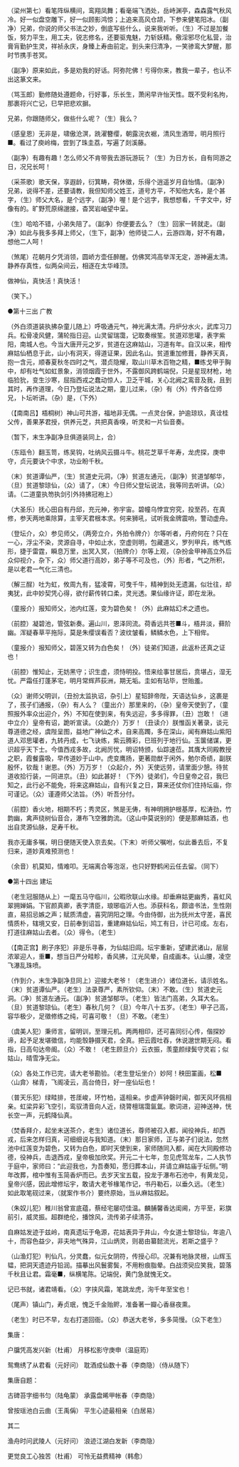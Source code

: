 <!-- { "loadSidebar": true } -->
（梁州第七）看笔阵纵横间，鸾翔凤舞；看毫端飞洒处，岳峙渊亭，森森露气秋风冷。好一似盘空雕下，好一似顾影鸿惊；上追来高风仓颉，下参来健笔阳冰。（副净）兄弟，你说的师父书法之妙，倒底写些什么，说来我听听。（生）不过是加餐饭，努力平生，用工夫，锐志修名，还要驱鬼魅，力斩妖精。儆淫邪尽化私营，治膏肓勤护生灵，祥祯永庆，身臻上寿由前定。到头来归清净，一笑骖鸾大梦醒，那时节携手苍冥。

（副净）原来如此，多是劝我的好话。阿弥陀佛！亏得你来，教我一辈子，也认不出这篆文来。

（骂玉郎）勤修随处遵题命，行好事，乐长生，萧闲早许怡天性。既不受利名拘，那裹将兴亡记，巳早把悲欢摒。

兄弟，你跟随师父，做些什么呢？（生）我么？

（感皇恩）无非是，啸傲沧溟，跣濯簪缨，朝露浣衣裾，清风生酒斝，明月照行■。看过了庾岭梅，尝到了珠圭荔，写遍了剡溪藤。

（副净）有趣有趣！怎么师父不肯带我去游玩游玩？（生）为日方长，自有同游之日，况兄长呵！

（采茶歌）歌天保，享遐龄，衍箕畴，荷休徵，乐得个逍遥岁月自怡情。（副净）兄弟，说得不差，还要请教，我但知师父姓王，道号方平，不知他大名，是个甚字，（生）师父大名，是个远字，（副净）喔！是个远字，我想想看，千字文中，好像有的。旷野荒原绵邈接，杳冥岩岫望中呈。

（生）哈哈不错，小弟失陪了。（副净）你便要去么？（生）回家一转就走。（副净）如此与我多多拜上师父，（生下，副净）他师徒二人，云游四海，好不有趣，想他二人呵！

（煞尾）花朝月夕凭消领，圆峤方壶任醉醒。仿佛冥鸿高举浑无定，游神遍太清。静养存真性，似两朵间云，相逐在太华峰顶。

做神仙，真快活！真快活！

（笑下。）


●第十三出 广教

（外白须道装执拂杂童儿随上）呼吸通元气，神光满太清。丹炉分水火，武库习刀兵。松骨凌风健，蒲轮指日迎。山灵留瑞霭，记取奏缑笙。贫道邓思瓘，表字紫阳，南城人也。今当大唐开元之岁，贫道在这麻姑山，习道有年。自汉以来，相传麻姑仙栖息于此，山小有洞天，得道证果，因此名山。贫道重加修葺，静养天真，抱一含元，顺春夏秋冬四时之气，潜贞隐耀，取山川草木百物之精，■练戈甲于胸中，却有吐气如虹景象，消领烟霞于世外，不露御风跨鹤端倪，只是星现材枪，地临猃狁，变生沙寒，屈指西戎之蠢动惊人，卫乏干城，关心北阙之鸾音及我，且到其时，再作道理，今日乃登坛说法之期，童儿过来，（杂）有（外）传齐各位师兄，卜坛听讲。（杂）是，（下外）

（【南南吕】梧桐树）神山可共游，福地非无偶。一点灵台保，护逾琼玖，真诠桂父传，善果茅君授，供养元芝，共把真香嗅，听灵和一片仙音奏。

（暂下，末生净副净旦俱道装同上，合）

（东瓯令）翻玉笥，练吴钩，吐纳风云摄斗牛。桃花芝草千年寿，龙虎探，庚申守，贞元要诀个中求，功业盼千秋。

（末）贫道谭仙严，（生）贫道史元洞，（净）贫道左通元，（副净）贫道邹郁华，（旦）贫道黎琼仙，（众）请了，（末）今日师父登坛说法，我等同去听讲。（众）请。（二道童执笏执剑引外持拂冠袍上）

（大圣乐）抚心田自有丹邱，充元神，弥宇宙。碧幢乌悖宜穷究，投至药，在真修，参天两地乘除算，主宰天君根本求。何来狮吼，试听我金牌震响，警动虚舟。

（登坛介，众）参见师父，（两旁立介，外拍令牌介）尔等听者，丹府何在？只在一心，浮尘不染，灵源自寻，中如止水，空虚则明，包藏道义，罗列甲兵，练气练形，捷于雷霆，瞬息万里，出冥入冥，（拍牌介）尔等上观，（杂扮金甲神高立外后众仰视介，杂下，众）师父道行高妙，弟子等不可及也，（外）形者，气之所积，是以老君一气化三清也。

（解三酲）吐为虹，攸周九有，猛凌霄，可曳千牛，精神到处无遗漏，似壮往，却夷犹，此中妙契凭心得，欲付薪传转口柔，灵光透。果仙缘许证，即在龙湫。

（童报介）报知师父，池内红莲，变为碧色矣！（外）此麻姑幻术之遗也。

（前腔）凝碧池，管弦新奏。遍山川，恩泽同流。荷香远共苍■斗，梧井淡，藓阶幽。浑疑春草平拖际，莫是朱缨误看否？波纹皱看，鳞鳞水色，上下相侔。

（童报介）报知师父，碧莲又转为白色矣！（外）徒弟们知道，此返朴还真之证也！

（前腔）惟知止，无妨黑守；识生虚，须恃明投。悟来绘事甘居后，贲堪占，湿无忧。严霜任打蓬茅宅，明月常辉芦荻洲，期无垢。圭如有玷毕，世贻羞。

（众）谢师父明训，（丑扮太监执诏，杂引上）星轺辞帝陛，天语达仙乡，这裹是了，孩子们通报，（杂）有人么？（童出介）那里来的，（杂）皇帝天使到了，（童照报外率众出迎介，外）不知在使到来，有失远迎，多多得罪，（丑）岂敢！（进中立介）皇帝有诏，跪听宣读。（众跪介）万岁！（丑读介）朕惟函关著录，谈元尊道德之经，虞陛呈图，益地广神仙之术，自来高躅，多在深山，闻有麻姑山紫阳道人邓思瓘者，九转丹成，七飞诀练，紫云腾彩，巳班列于地行仙。玉箧储谋，更识超乎天下士。今值西戎多故，北阙厉忧，明诏特颁，仙踪速莅。其膺大同殿教授之职，霞餐露吸，早传道妙于山中。虎变鹰扬，更著勋猷于闲外，勉尔奇绩，副朕殷怀，钦哉！谢恩。（外）万万岁！（众起介，外）天使远劳，请里面少憩。待贫道收拾行装，一同进京。（丑）如此甚好！（下外）徒弟们，今日皇帝之召，我巳知之，此行必不能免，将来这麻姑山，自有兴复之日，算来还仗你们住持坛庙，你可谨记。（众）谨遵师父法旨。（外）听吾分付。

（前腔）香火地，相期不朽；秀灵区，煞是无俦，有神明拥护根基厚，松涛劲，竹韵幽，禽声绕树仙音合，瀑布飞空雅韵流。（这山中莫说别的）便是那麻姑酒，也出自灵源仙脉，足寿千秋。

我亦无庸多嘱，明日便随天使入京去矣。（下末）听师父嘱咐，似此番去后，不复归来，道妙真难预测也！

（余音）机莫知，情难叩。无端离合等泡沤，也只好野鹤闲云任去留。（同下）


●第十四出 建坛

（老生冠服随从上）一麾五马守临川，公暇欣联山水缘。却垂麻姑更幽秀，喜虹风翠拥婵娟。下官颜真卿，表字清臣，琅琊临沂人也。添获科名，颇谙书法，生性刚直，易招忌嫉之声；赋质清虚，喜究阴阳之理。今由侍御，出为抚州太守差，喜民情质朴，辖境又安，日前奉到诏旨，重建麻姑仙坛，鸠工有日，计已可成。左右，打道往麻姑山去者。（众）得令。（老生）

（【南正宫】刷子序犯）非是乐寻春，为仙姑旧闾。坛宇重新，望建武诸山，层层浓翠迎人，重■，想当日严分畦畛，香风拂，江光风晕，自成画本。认山腰，凌空飞瀑乱珠喷。

（作到介，末生净副净旦同上）迎接大老爷！（老生进介）诸位道长，请示姓名。（末）贫道谭仙严。（老生）法录尊严，素所钦仰。（末）不敢。（生）贫道史元洞。（净）贫道左通元。（副净）贫道邹郁华。（老生）皆法门高弟，久耳大名。（旦）贫道黎琼仙。（老生）春秋几何？（旦）今年八十五岁。（老生）甲子己高，容华极少，足徵修练之纯，可喜可敬！（旦）不敢。（老生）

（虞美人犯）秉师言，留明训，至理元机。两两相印，还可喜同衍心传，偕探妙谛，起予足发堪徵信，均能彀静摄天君，全真。把云霞吐吞，休说邈世期无闷。看指，日高句达帝阍。（众）不敢！（老生顾旦介）云衣振，羡童颜绿鬓守灵岩；似姑山，晴雪净无尘。

（众）各处工作已完，请大老爷勘验。（老生登坛坐介）妙阿！秧田罣画，松■〈山弇〉梯青，飞阁凌云，高台倚日，好一座仙坛也！

（普天乐犯）绿畦排，苍厓峻，环竹柏，遥相亲。步虚声钟磬时闻，御天风环佩相亲。虹梁异彩飞空引，鸾驭清音向人近，绕膂檀瑞霭氤氲。歌词进，迎神送神，恍长空一声，元鹤降仙真。

（焚香拜介，起坐末送茶介，老生）诸位道长，尊师被召入都，闻役神兵，却西戎，后来怎样归真，可细细说与我知道。（末）那日家师，正与弟子们说法，忽然池中红莲变为碧色，又转为白色，即时天使到来，家师随同入都，闻在大同殿修功德，役神兵，击退西戎，皇帝极加欣奖。开元二十七年，忽见虎驾龙车，二人执节于庭中，家师曰：“此迎我也，为吾奏知，愿归葬本山，并请立麻姑庙于坛侧。”明年改葬，棺中惟有玉简香炉而已。去岁天宝五载，投龙于瀑布石池中，有黄龙见，皇帝兴感，因此增修坛宇，敢请大老爷椽笔作记，书丹勒石，以垂久远。（老生）如此取笔砚过来，（就案作书介）要终原始，当从麻姑叙起。

（朱奴儿犯）稚川翁曾宣底蕴，蔡经宅屡叨佳温。麟脯馨香达闺阃，方平至，彩旗前引，威灵振。超群绝伦，播馀风，流传弟子续清芬。

自麻姑发迹于兹岭，南真遗坛于龟源，花姑表异于井山，今女道士黎琼仙，年逾八十，而容色益少，非夫地气殊异，江山炳灵，则曷由纂懿流光，若斯之盛乎？

（山渔灯犯）判仙凡，分灵蠢，似元女阴符，传授心印。况兼有地脉灵根，山辉玉韫，把洞天遗迹丹铅润。描摹出风鬟雾鬓，不用粉痕脂晕。白战须臾应笑我，碧落千秋且让君。霜毫■，纵横笔陈。记端倪，黄门急就愧无文。

记已书就，诸君靖看。（众）字挟风霜，笔跳龙虎，洵千年至宝也！

（尾声）镇山门，寿贞珉，愧乏千金贻赆，准备著一瓣心香昼夜熏。

（老生）时已不早，左右打道回衙。（众）恭送大老爷，多多简慢。（众下老生）

集唐：

户牖凭高发兴新（杜甫） 月移松影守庚申（温庭筠）

鸳鸯绣了从君看（元好问） 耽酒成仙数十春（李商隐）（侍从随下）

集唐自题：

古碑苔字细书匀（陆龟蒙） 承露盘晞甲帐春（李商隐）

曾按瑶池白云曲（王禹偁） 平生心迹最相亲（白居易）

其二

渔舟时问武陵人（元好问） 浪迹江湖白发新（李商隐）

更觉良工心独苦（杜甫） 可怜无益费精神（韩愈）

